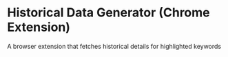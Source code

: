 # Historical Data Generator (Chrome Extension)
A browser extension that fetches historical details for highlighted keywords
